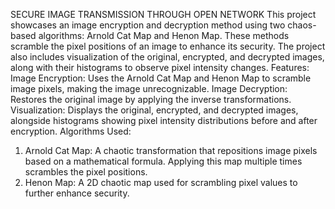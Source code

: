 SECURE IMAGE TRANSMISSION THROUGH OPEN NETWORK
This project showcases an image encryption and decryption method using two chaos-based algorithms: Arnold Cat Map and Henon Map. These methods scramble the pixel positions of an image to enhance its security. The project also includes visualization of the original, encrypted, and decrypted images, along with their histograms to observe pixel intensity changes.
Features:
Image Encryption: Uses the Arnold Cat Map and Henon Map to scramble image pixels, making the image unrecognizable.
Image Decryption: Restores the original image by applying the inverse transformations.
Visualization: Displays the original, encrypted, and decrypted images, alongside histograms showing pixel intensity distributions before and after encryption.
Algorithms Used:
1. Arnold Cat Map:
A chaotic transformation that repositions image pixels based on a mathematical formula. Applying this map multiple times scrambles the pixel positions.
2. Henon Map:
A 2D chaotic map used for scrambling pixel values to further enhance security.

